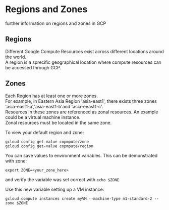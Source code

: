# Regions and Zones
further information on regions and zones in GCP

## Regions
Different Google Compute Resources exist across different locations around the world.  
A region is a sprecific geographical location where compute resources can be accessed through GCP.  

## Zones
Each Region has at least one or more zones.  
For example, in Eastern Asia Region 'asia-east1', there exists three zones 'asia-east1-a','asia-east1-b'and 'asia-eeast1-c'.  
Resources in these zones are referenced as zonal resources. An example could be a virtual machine instance.  
Zonal resources must be located in the same zone.

To view your default region and zone:
```
gcloud config get-value copmpute/zone
gcloud config get-value copmpute/region
```

You can save values to environment variables. This can be demonstrated with zone:
```
export ZONE=<your_zone_here>
```
and verify the variable was set correct with ```echo $ZONE```

Use this new variable setting up a VM instance:
```
gcloud compute instances create myVM --machine-type n1-standard-2 --zone $ZONE
```
